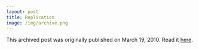 ```yaml
---
layout: post
title: Replication
image: /img/archive.png
---
```

This archived post was originally published on March 19, 2010. Read it [here](/alex.ciobanu.org/indexf175.html).
